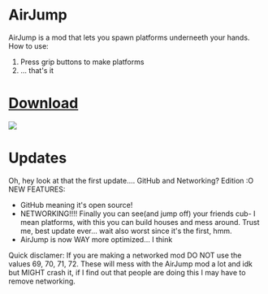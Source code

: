 # AirJump
AirJump is a mod that lets you spawn platforms underneeth your hands.
How to use:
1. Press grip buttons to make platforms
2. ... that's it

# [Download](https://www.youtube.com/watch?v=yPYZpwSpKmA)

![](GitHubVisuals/networked_airjump_2.gif)

# Updates
Oh, hey look at that the first update....
GitHub and Networking? Edition :O
NEW FEATURES:
* GitHub meaning it's open source!
* NETWORKING!!!! Finally you can see(and jump off) your friends cub- I mean platforms, with this you can build houses and mess around. Trust me, best update ever... wait also worst since it's the first, hmm.
* AirJump is now WAY more optimized... I think






Quick disclamer: If you are making a networked mod DO NOT use the values 69, 70, 71, 72. These will mess with the AirJump mod a lot and idk but MIGHT crash it, if I find out that people are doing this I may have to remove networking.
